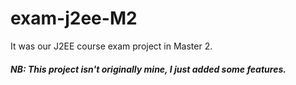 # exam-j2ee-M2


It was our J2EE course exam project in Master 2.

##### NB: This project isn't originally mine, I just added some features.
